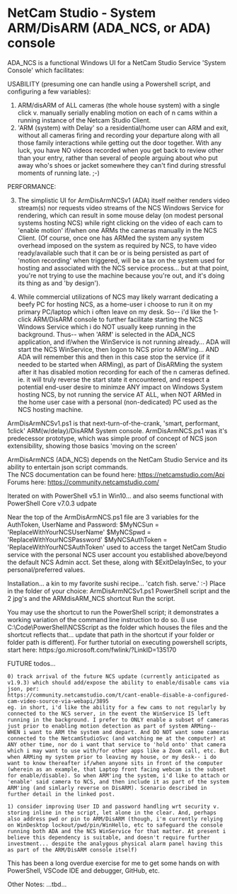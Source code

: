 # NetCam Studio - System ARM/DisARM (ADA_NCS, or ADA) console

ADA_NCS is a functional Windows UI for a NetCam Studio Service 'System Console' which facilitates:

USABILITY
(presuming one can handle using a Powershell script, and configuring a few variables):
1) ARM/disARM of ALL cameras (the whole house system) with a single click v. manually serially enabling motion on each of n cams within a running instance of the Netcam Studio Client.
2) 'ARM (system) with Delay' so a residential/home user can ARM and exit, without all cameras firing and recording your departure along with all those family interactions while getting out the door together.  With any luck, you have NO videos recorded when you get back to review other than your entry, rather than several of people arguing about who put away who's shoes or jacket somewhere they can't find during stressful moments of running late. ;-)


PERFORMANCE:

3) The simplistic UI for ArmDisArmNCSv1 (ADA) itself neither renders video stream(s) nor requests video streams of the NCS Windows Service for rendering, which can result in some mouse delay (on modest personal systems hosting NCS) while right clicking on the video of each cam to 'enable motion' if/when one ARMs the cameras manually in the NCS Client. (Of course, once one has ARMed the system any system overhead imposed on the system as required by NCS, to have video ready/available such that it can be or is being persisted as part of 'motion recording' when triggered, will be a tax on the system used for hosting and associated with the NCS service process... but at that point, you're not trying to use the machine because you're out, and it's doing its thing as and 'by design').

4) While commercial utilizations of NCS may likely warrant dedicating a beefy PC for hosting NCS, as a home-user i choose to run it on my primary PC/laptop which i often leave on my desk. So-- i'd like the 1-click ARM/DisARM console to further facilitate starting the NCS Windows Service which i do NOT usually keep running in the background. Thus-- when 'ARM' is selected in the ADA_NCS application, and if/when the WinService is not running already... ADA will start the NCS WinService, then logon to NCS prior to ARM'ing... AND ADA will remember this and then in this case stop the service (if it needed to be started when ARMing), as part of DisARMing the system after it has disabled motion recording for each of the n cameras defined.  ie. it will truly reverse the start state it encountered, and respect a potential end-user desire to minimze ANY impact on Windows System hosting NCS, by not running the service AT ALL, when NOT ARMed in the home user case with a personal (non-dedicated) PC used as the NCS hosting machine.

ArmDisArmNCSv1.ps1 is that next-turn-of-the-crank, 'smart, performant, 1click' ARM(w/delay)/DisARM System console.
ArmDisArmNCS.ps1 was it's predecessor prototype, which was simple proof of concept of NCS json extensibility, showing those basics 'moving on the screen'

ArmDisArmNCS (ADA_NCS) depends on the NetCam Studio Service and its ability to entertain json script commands.  
    The NCS documentation can be found here: https://netcamstudio.com/Api
    Forums here: https://community.netcamstudio.com/

Iterated on with PowerShell v5.1 in Win10... and also seems functional with PowerShell Core v7.0.3 udpate

Near the top of the ArmDisArmNCS.ps1 file are 3 variables for the AuthToken, UserName and Password:
$MyNCSun = 'ReplaceWithYourNCSUserName'
$MyNCSpwd = 'ReplaceWithYourNCSPassword'
$MyNCSAuthToken = 'ReplaceWithYourNCSAuthToken'
used to access the target NetCam Studio service with the personal NCS user account you established above/beyond the default NCS Admin acct.
Set these, along with $ExitDelayInSec, to your personal/preferred values.


Installation... a kin to my favorite sushi recipe... 'catch fish. serve.'  :-)
    Place in the folder of your choice:
        ArmDisArmNCSv1.ps1             PowerShell script
        and the 2 jpg's
        and the ARMdisARM_NCS shortcut
    Run the script.

You may use the shortcut to run the PowerShell script; it demonstrates a working variation of the command line instruction to do so.
    (I use C:\Code\PowerShell\NCSScript as the folder which houses the files and the shortcut reflects that...
    update that path in the shortcut if your folder or folder path is different).
    For further tutorial on executing powershell scripts, start here: https:/go.microsoft.com/fwlink/?LinkID=135170

FUTURE todos...

    0) track arrival of the future NCS update (currently anticipated as v1.9.3) which should add/expose the ability to enable/disable cams via json, per:
    https://community.netcamstudio.com/t/cant-enable-disable-a-configured-cam-video-source-via-webapi/3895
    eg. in short, i'd like the ability for a few cams to not regularly by connected to the NCS server, in the event the WinService IS left running in the background. I prefer to ONLY enable a subset of cameras just prior to enabling motion detection as part of system ARMing-- WHEN i want to ARM the system and depart. And DO NOT want some cameras connected to the NetcamStudioSvc (and watching me at the computer) at ANY other time, nor do i want that service to 'hold onto' that camera which i may want to use with/for other apps like a Zoom call, etc. But when ARMing my system prior to leaving my house, or my desk-- i do want to know thereafter if/when anyone sits in front of the computer (wherein as an example, that Laptop front facing webcam is the subset for enable/disable). So when ARM'ing the system, i'd like to attach or 'enable' said camera to NCS, and then include it as part of the system ARM'ing (and simlarly reverse on DisARM). Scenario described in further detail in the linked post.

    1) consider improving User ID and password handling wrt security v. storing inline in the script, let alone in the clear. And, perhaps also address pwd or pin to ARM/DisARM (though, i'm currently relying on WinDesktop lockout/pwd/pin/WinHello, etc to safeguard the console running both ADA and the NCS WinService for that matter. At present i believe this dependency is suitable, and doesn't require further investment... despite the analygous physical alarm panel having this as part of the ARM/DisARM console itself)


This has been a long overdue exercise for me to get some hands on with PowerShell, VSCode IDE and debugger, GitHub, etc.

Other Notes:
 ...tbd...
